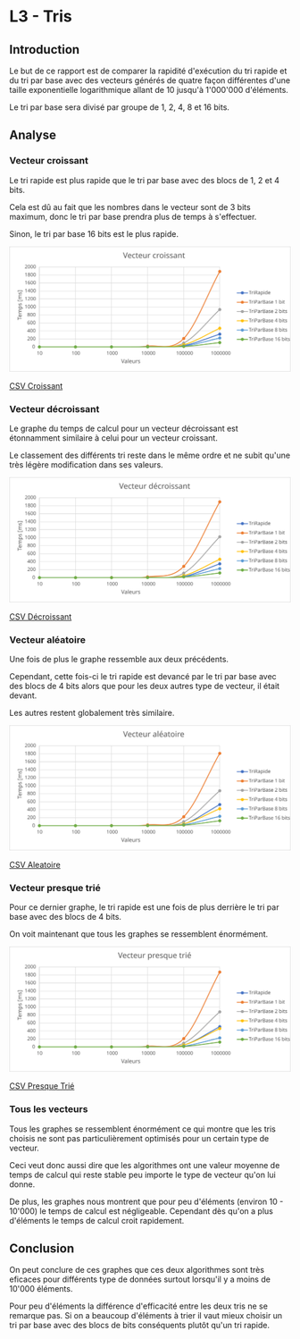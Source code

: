# L3 - Tris

## Introduction

Le but de ce rapport est de comparer la rapidité d'exécution du tri rapide et du tri par base avec des vecteurs générés de quatre façon différentes d'une taille exponentielle logarithmique allant de 10 jusqu'à 1'000'000 d'éléments.

Le tri par base sera divisé par groupe de 1, 2, 4, 8 et 16 bits.

## Analyse

### Vecteur croissant

Le tri rapide est plus rapide que le tri par base avec des blocs de 1, 2 et 4 bits.

Cela est dû au fait que les nombres dans le vecteur sont de 3 bits maximum, donc le tri par base prendra plus de temps à s'effectuer.

Sinon, le tri par base 16 bits est le plus rapide.

![croissant](svg/Croissant.svg)

[CSV Croissant](csv/Croissant.csv)

### Vecteur décroissant

Le graphe du temps de calcul pour un vecteur décroissant est étonnamment similaire à celui pour un vecteur croissant.

Le classement des différents tri reste dans le même ordre et ne subit qu'une très légère modification dans ses valeurs.

![decroissant](svg/Decroissant.svg)

[CSV Décroissant](csv/Decroissant.csv)

### Vecteur aléatoire

Une fois de plus le graphe ressemble aux deux précédents.

Cependant, cette fois-ci le tri rapide est devancé par le tri par base avec des blocs de 4 bits alors que pour les deux autres type de vecteur, il était devant.

Les autres restent globalement très similaire.

![aleatoire](svg/Aleatoire.svg)

[CSV Aleatoire](csv/Aleatoire.csv)

### Vecteur presque trié

Pour ce dernier graphe, le tri rapide est une fois de plus derrière le tri par base avec des blocs de 4 bits.

On voit maintenant que tous les graphes se ressemblent énormément.

![presquetrie](svg/PresqueTrie.svg)

[CSV Presque Trié](csv/PresqueTrie.csv)

### Tous les vecteurs

Tous les graphes se ressemblent énormément ce qui montre que les tris choisis ne sont pas particulièrement optimisés pour un certain type de vecteur.

Ceci veut donc aussi dire que les algorithmes ont une valeur moyenne de temps de calcul qui reste stable peu importe le type de vecteur qu'on lui donne.

De plus, les graphes nous montrent que pour peu d'éléments (environ 10 - 10'000) le temps de calcul est négligeable. Cependant dès qu'on a plus d'éléments le temps de calcul croit rapidement.

## Conclusion

On peut conclure de ces graphes que ces deux algorithmes sont très eficaces pour différents type de données surtout lorsqu'il y a moins de 10'000 éléments.

Pour peu d'éléments la différence d'efficacité entre les deux tris ne se remarque pas. Si on a beaucoup d'éléments à trier il vaut mieux choisir un tri par base avec des blocs de bits conséquents plutôt qu'un tri rapide.
